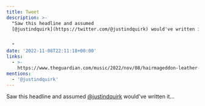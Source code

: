 ```yaml
---
title: Tweet
description: >-
  "Saw this headline and assumed
  [@justindquirk](https://twitter.com/@justindquirk) would've written it... 


  "
date: '2022-11-08T22:11:18+00:00'
links:
  - >-
    https://www.theguardian.com/music/2022/nov/08/hairmageddon-leather-codpieced-glam-metal-comeback-spandex-debauchery
mentions:
  - '@justindquirk'
---
```

Saw this headline and assumed [@justindquirk](https://twitter.com/@justindquirk) would've written it... 

